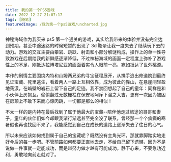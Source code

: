 ```yaml
---
title: 我的第一个PS5游戏
date: 2022-12-27 21:07:17
tags: [随笔]
featuredImage: /我的第一个ps5游戏/uncharted.jpg
---
```


神秘海域作为我买来 ps5 第一个通关的游戏，其实给我带来的体验并没有完全达到预期，甚至中途迷路的时候短暂的出现了 3d 眩晕让我一度失去了继续玩下去的动力。游戏的交互主要由攀岩、跳跃、射击和小部分解谜构成，操作上的单一性导致游戏在后期给我的新鲜感逐渐降低，不过神秘海域的画面一定程度上弥补了游戏性上的不足，刚抵达拉博塔尼亚的画面着实令人眼前一亮，宛如抵达了世外桃源。

本作的剧情主要围绕内特和山姆两兄弟的寻宝征程展开，从携手逃出修道院到最终见证宝藏、死里逃生，看着两人一路上互相依靠，成为彼此的靠山，在悬崖间轻盈地荡漾，在峭壁的岩石上留下自己的足迹。我不禁回想起了自己的童年：同样是和小伙伴上房揭瓦，偷偷翻过无数栅栏在保安地呵斥下溜之大吉，更有一次因为被困在房顶上不敢下来而心惊肉跳，一切都是那么的相似！

不太一样的是内特在最后找到了属于他最大的宝藏--陪伴他走过旅途的哥哥和妻子，童年的伙伴们如今却跟我渐行渐远甚至完全没了联系，曾经那一个个疯癫的寒暑假也再也找回不来了，我能感觉到自己在成长的道路上逐渐失去了往日的心气。

所以未来应该如何找到属于自己的宝藏呢？既然没有主角光环，那就靠脚踏实地走好今后的每一步吧。不管前路如何都要正直地去走，不给自己留下遗憾，因为不是说做一件事就一定能成功，而是越努力做才越有可能成功。静下心来，不要急功近利，勇敢地向前走就对了。
